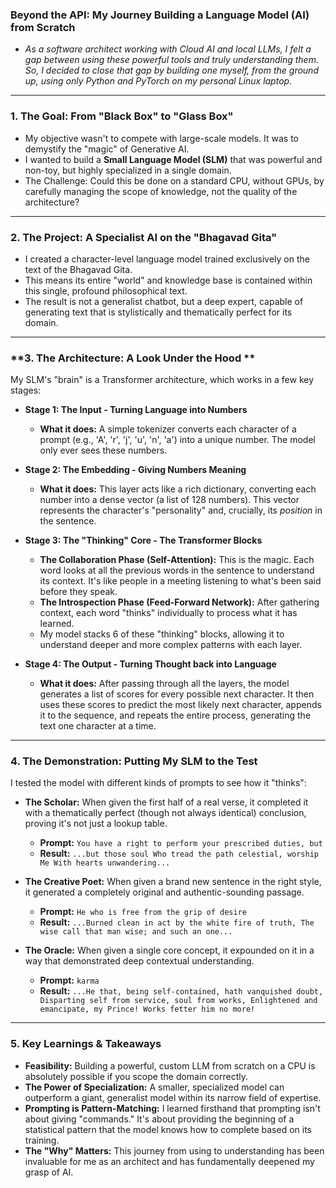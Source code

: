 
### **Beyond the API: My Journey Building a Language Model (AI) from Scratch**



*   *As a software architect working with Cloud AI and local LLMs, I felt a gap between *using* these powerful tools and truly *understanding* them. So, I decided to close that gap by building one myself, from the ground up, using only Python and PyTorch on my personal Linux laptop.*

---

### **1. The Goal: From "Black Box" to "Glass Box"**



*   My objective wasn't to compete with large-scale models. It was to demystify the "magic" of Generative AI.
*   I wanted to build a **Small Language Model (SLM)** that was powerful and non-toy, but highly specialized in a single domain.
*   The Challenge: Could this be done on a standard CPU, without GPUs, by carefully managing the scope of knowledge, not the quality of the architecture?

---

### **2. The Project: A Specialist AI on the "Bhagavad Gita"**



*   I created a character-level language model trained exclusively on the text of the Bhagavad Gita.
*   This means its entire "world" and knowledge base is contained within this single, profound philosophical text.
*   The result is not a generalist chatbot, but a deep expert, capable of generating text that is stylistically and thematically perfect for its domain.

---

### **3. The Architecture: A Look Under the Hood **



My SLM's "brain" is a Transformer architecture, which works in a few key stages:

*   **Stage 1: The Input - Turning Language into Numbers**
    *   **What it does:** A simple tokenizer converts each character of a prompt (e.g., 'A', 'r', 'j', 'u', 'n', 'a') into a unique number. The model only ever sees these numbers.

*   **Stage 2: The Embedding - Giving Numbers Meaning**
    *   **What it does:** This layer acts like a rich dictionary, converting each number into a dense vector (a list of 128 numbers). This vector represents the character's "personality" and, crucially, its *position* in the sentence.

*   **Stage 3: The "Thinking" Core - The Transformer Blocks**
    *   **The Collaboration Phase (Self-Attention):** This is the magic. Each word looks at all the previous words in the sentence to understand its context. It's like people in a meeting listening to what's been said before they speak.
    *   **The Introspection Phase (Feed-Forward Network):** After gathering context, each word "thinks" individually to process what it has learned.
    *   My model stacks 6 of these "thinking" blocks, allowing it to understand deeper and more complex patterns with each layer.

*   **Stage 4: The Output - Turning Thought back into Language**
    *   **What it does:** After passing through all the layers, the model generates a list of scores for every possible next character. It then uses these scores to predict the most likely next character, appends it to the sequence, and repeats the entire process, generating the text one character at a time.

---

### **4. The Demonstration: Putting My SLM to the Test**



I tested the model with different kinds of prompts to see how it "thinks":

*   **The Scholar:** When given the first half of a real verse, it completed it with a thematically perfect (though not always identical) conclusion, proving it's not just a lookup table.
    *   **Prompt:** `You have a right to perform your prescribed duties, but`
    *   **Result:** `...but those soul Who tread the path celestial, worship Me With hearts unwandering...`

*   **The Creative Poet:** When given a brand new sentence in the right style, it generated a completely original and authentic-sounding passage.
    *   **Prompt:** `He who is free from the grip of desire`
    *   **Result:** `...Burned clean in act by the white fire of truth, The wise call that man wise; and such an one...`

*   **The Oracle:** When given a single core concept, it expounded on it in a way that demonstrated deep contextual understanding.
    *   **Prompt:** `karma`
    *   **Result:** `...He that, being self-contained, hath vanquished doubt, Disparting self from service, soul from works, Enlightened and emancipate, my Prince! Works fetter him no more!`

---

### **5. Key Learnings & Takeaways**


*   **Feasibility:** Building a powerful, custom LLM from scratch on a CPU is absolutely possible if you scope the domain correctly.
*   **The Power of Specialization:** A smaller, specialized model can outperform a giant, generalist model within its narrow field of expertise.
*   **Prompting is Pattern-Matching:** I learned firsthand that prompting isn't about giving "commands." It's about providing the beginning of a statistical pattern that the model knows how to complete based on its training.
*   **The "Why" Matters:** This journey from using to understanding has been invaluable for me as an architect and has fundamentally deepened my grasp of AI.

